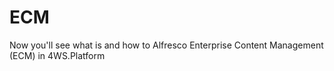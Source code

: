 # ECM

Now you'll see what is and how to Alfresco Enterprise Content Management \(ECM\) in 4WS.Platform


